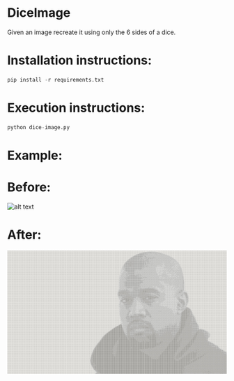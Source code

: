 # DiceImage
Given an image recreate it using only the 6 sides of a dice.

# Installation instructions:
```python
pip install -r requirements.txt
```

# Execution instructions:
```python
python dice-image.py
```

# Example:
# Before:
![alt text](https://www.teahub.io/photos/full/60-607490_kanye-west-portrait-uhd-4k-wallpaper-kanye-west.jpg)
# After:
![alt text](https://github.com/MoustafaNaquib/DiceImage/blob/main/test-out.jpg?raw=true)

